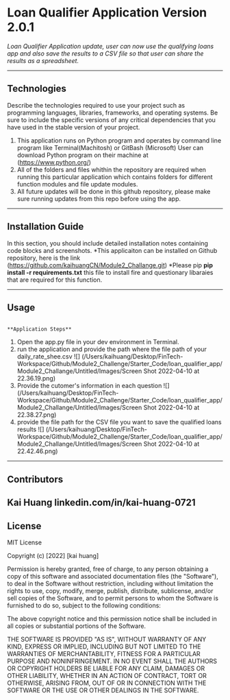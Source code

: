 # **Loan Qualifier Application Version 2.0.1**

*Loan Qualifier Application update, user can now use the qualifying loans app and also save the results to a CSV file so that user can share the results as a spreadsheet.*


---

## **Technologies**

Describe the technologies required to use your project such as programming languages, libraries, frameworks, and operating systems. Be sure to include the specific versions of any critical dependencies that you have used in the stable version of your project.
1. This application runs on Python program and operates by command line program like Terminal(Machitosh) or GitBash (Microsoft) User can download Python program on their machine at (https://www.python.org/)
2. All of the folders and files whithin the repository are required when running this particular application which contains folders for different function modules and file update modules.
3. All future updates will be done in this github repository, please make sure running updates from this repo before using the app. 
---

## **Installation Guide**

In this section, you should include detailed installation notes containing code blocks and screenshots.
*This applicaiton can be installed on Github repository, here is the link (https://github.com/kaihuangCN/Module2_Challange.git)
*Please pip **pip install -r requirements.txt** this file to install fire and questionary libaraies that are required for this function.

---

## **Usage**

                                                                **Application Steps**
1. Open the app.py file in your dev environment in Terminal.                                                              
2. run the application and provide the path where the file path of your daily_rate_shee.csv
![] (/Users/kaihuang/Desktop/FinTech-Workspace/Github/Module2_Challenge/Starter_Code/loan_qualifier_app/Module2_Challange/Untitled/Images/Screen Shot 2022-04-10 at 22.36.19.png)
3. Provide the cutomer's information in each question
![] (/Users/kaihuang/Desktop/FinTech-Workspace/Github/Module2_Challenge/Starter_Code/loan_qualifier_app/Module2_Challange/Untitled/Images/Screen Shot 2022-04-10 at 22.38.27.png)
4. provide the file path for the CSV file you want to save the qualified loans results
![] (/Users/kaihuang/Desktop/FinTech-Workspace/Github/Module2_Challenge/Starter_Code/loan_qualifier_app/Module2_Challange/Untitled/Images/Screen Shot 2022-04-10 at 22.42.46.png)


---

## **Contributors**

Kai Huang
linkedin.com/in/kai-huang-0721
---

## **License**

MIT License

Copyright (c) [2022] [kai huang]

Permission is hereby granted, free of charge, to any person obtaining a copy
of this software and associated documentation files (the "Software"), to deal
in the Software without restriction, including without limitation the rights
to use, copy, modify, merge, publish, distribute, sublicense, and/or sell
copies of the Software, and to permit persons to whom the Software is
furnished to do so, subject to the following conditions:

The above copyright notice and this permission notice shall be included in all
copies or substantial portions of the Software.

THE SOFTWARE IS PROVIDED "AS IS", WITHOUT WARRANTY OF ANY KIND, EXPRESS OR
IMPLIED, INCLUDING BUT NOT LIMITED TO THE WARRANTIES OF MERCHANTABILITY,
FITNESS FOR A PARTICULAR PURPOSE AND NONINFRINGEMENT. IN NO EVENT SHALL THE
AUTHORS OR COPYRIGHT HOLDERS BE LIABLE FOR ANY CLAIM, DAMAGES OR OTHER
LIABILITY, WHETHER IN AN ACTION OF CONTRACT, TORT OR OTHERWISE, ARISING FROM,
OUT OF OR IN CONNECTION WITH THE SOFTWARE OR THE USE OR OTHER DEALINGS IN THE
SOFTWARE.
